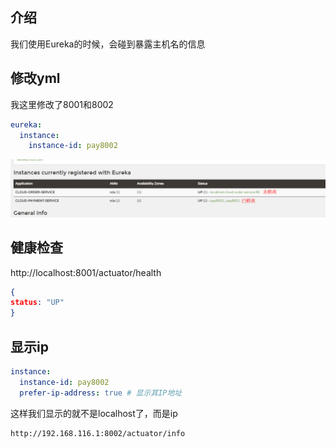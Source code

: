 ## 介绍

我们使用Eureka的时候，会碰到暴露主机名的信息



## 修改yml

我这里修改了8001和8002

```yml
eureka:
  instance:
    instance-id: pay8002
```

![image-20230402173742737](image/7.Actuator/image-20230402173742737.png)



## 健康检查

http://localhost:8001/actuator/health

```json
{
status: "UP"
}
```



## 显示ip

```yml
instance:
  instance-id: pay8002
  prefer-ip-address: true # 显示其IP地址
```

这样我们显示的就不是localhost了，而是ip

```
http://192.168.116.1:8002/actuator/info
```

